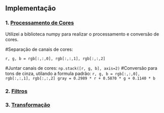 ## Implementação

### 1. [Processamento de Cores](cores/script.py)
Utilizei a biblioteca numpy para realizar o processamento e conversão de cores.

   #Separação de canais de cores:
   ```
   r, g, b = rgb[:,:,0], rgb[:,:,1], rgb[:,:,2]
   ```
   #Juntar canais de cores:
    ```
    np.stack([r, g, b], axis=2)
    ``` 
   #Conversão para tons de cinza, utilando a formula padrão:
    ```r, g, b = rgb[:,:,0], rgb[:,:,1], rgb[:,:,2] gray = 0.2989 * r + 0.5870 * g + 0.1140 * b
    ``` 
    

### 2. [Filtros](filtros/script.py)


### 3. [Transformação](transformacao/script.py)


